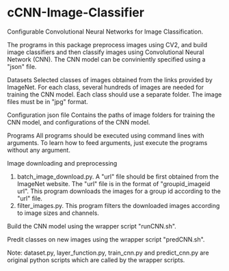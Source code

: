 # cCNN-Image-Classifier
Configurable Convolutional Neural Networks for Image Classification.

The programs in this package preprocess images using CV2, and build image classifiers and then classify images using Convolutional Neural Network (CNN). The CNN model can be conviniently specified using a "json" file. 

Datasets
Selected classes of images obtained from the links provided by ImageNet. For each class, several hundreds of images are needed for training the CNN model. Each class should use a separate folder. The image files must be in "jpg" format.

Configuration json file
Contains the paths of image folders for training the CNN model, and configurations of the CNN model.

Programs
All programs should be executed using command lines with arguments. To learn how to feed arguments, just execute the programs without any argument.

Image downloading and preprocessing
1) batch_image_download.py.
A "url" file should be first obtained from the ImageNet website. The "url" file is in the format of "groupid_imageid url". This program downloads the images for a group id according to the "url" file.
2) filter_images.py.
This program filters the downloaded images according to image sizes and channels.

Build the CNN model using the wrapper script "runCNN.sh".

Predit classes on new images using the wrapper script "predCNN.sh". 

Note: dataset.py, layer_function.py, train_cnn.py and predict_cnn.py are original python scripts which are called by the wrapper scripts.
